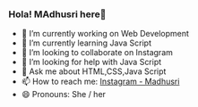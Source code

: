 ### Hola! MAdhusri here👋

- 🔭 I’m currently working on Web Development
- 🌱 I’m currently learning Java Script
- 👯 I’m looking to collaborate on Instagram
- 🤔 I’m looking for help with Java Script
- 💬 Ask me about HTML,CSS,Java Script
- 📫 How to reach me: [Instagram - Madhusri](https://www.instagram.com/_innocent._doll._/)
- 😄 Pronouns: She / her

